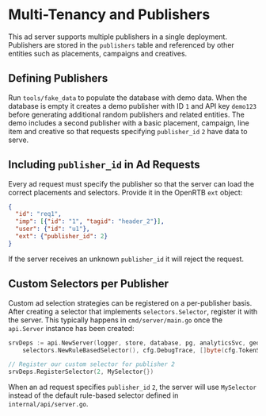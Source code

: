 # Multi-Tenancy and Publishers

This ad server supports multiple publishers in a single deployment. Publishers are stored in the `publishers` table and referenced by other entities such as placements, campaigns and creatives.

## Defining Publishers

Run `tools/fake_data` to populate the database with demo data. When the database is empty it creates a demo publisher with ID `1` and API key `demo123` before generating additional random publishers and related entities. The demo includes a second publisher with a basic placement, campaign, line item and creative so that requests specifying `publisher_id` `2` have data to serve.

## Including `publisher_id` in Ad Requests

Every ad request must specify the publisher so that the server can load the correct placements and selectors. Provide it in the OpenRTB `ext` object:

```json
{
  "id": "req1",
  "imp": [{"id": "1", "tagid": "header_2"}],
  "user": {"id": "u1"},
  "ext": {"publisher_id": 2}
}
```

If the server receives an unknown `publisher_id` it will reject the request.

## Custom Selectors per Publisher

Custom ad selection strategies can be registered on a per-publisher basis. After
creating a selector that implements `selectors.Selector`, register it with the
server. This typically happens in `cmd/server/main.go` once the `api.Server`
instance has been created:

```go
srvDeps := api.NewServer(logger, store, database, pg, analyticsSvc, geoSvc,
    selectors.NewRuleBasedSelector(), cfg.DebugTrace, []byte(cfg.TokenSecret), cfg.TokenTTL)

// Register our custom selector for publisher 2
srvDeps.RegisterSelector(2, MySelector{})
```

When an ad request specifies `publisher_id` `2`, the server will use
`MySelector` instead of the default rule-based selector defined in
`internal/api/server.go`.
